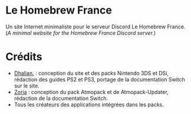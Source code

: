 # Le Homebrew France
Un site Internet minimaliste pour le serveur Discord Le Homebrew France.
(*A minimal website for the Homebrew France Discord server.*)

# Crédits 
- [Dhalian.](https://github.com/Dhalian) : conception du site et des packs Nintendo 3DS et DSi, rédaction des guides PS2 et PS3, portage de la documentation Switch sur le site.
- [Zoria](https://github.com/THZoria) : conception du pack Atmopack et de Atmopack-Updater, rédaction de la documentation Switch.
- Tous les créateurs des applications intégrées dans les packs.
